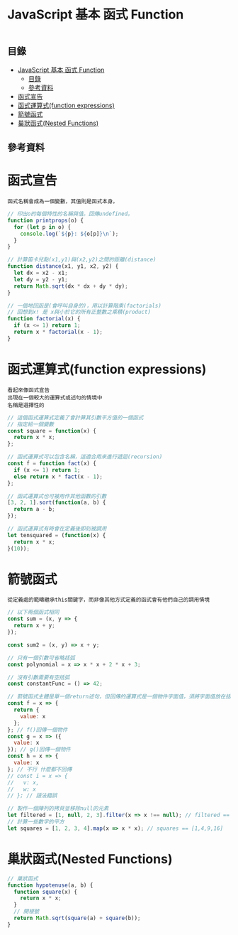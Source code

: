 # JavaScript 基本 函式 Function

```
```

## 目錄

- [JavaScript 基本 函式 Function](#javascript-基本-函式-function)
	- [目錄](#目錄)
	- [參考資料](#參考資料)
- [函式宣告](#函式宣告)
- [函式運算式(function expressions)](#函式運算式function-expressions)
- [箭號函式](#箭號函式)
- [巢狀函式(Nested Functions)](#巢狀函式nested-functions)

## 參考資料

[]()

# 函式宣告

```
函式名稱會成為一個變數，其值則是函式本身。
```

```JavaScript
// 印出o的每個特性的名稱與值。回傳undefined。
function printprops(o) {
  for (let p in o) {
    console.log(`${p}: ${o[p]}\n`);
  }
}

// 計算笛卡兒點(x1,y1)與(x2,y2)之間的距離(distance)
function distance(x1, y1, x2, y2) {
  let dx = x2 - x1;
  let dy = y2 - y1;
  return Math.sqrt(dx * dx + dy * dy);
}

// 一個地回函是(會呼叫自身的)，用以計算階乘(factorials)
// 回想到x! 是 x與小於它的所有正整數之乘積(product)
function factorial(x) {
  if (x <= 1) return 1;
  return x * factorial(x - 1);
}
```

# 函式運算式(function expressions)

```
看起來像函式宣告
出現在一個較大的運算式或述句的情境中
名稱是選擇性的
```

```JavaScript
// 這個函式運算式定義了會計算其引數平方值的一個函式
// 指定給一個變數
const square = function(x) {
  return x * x;
};

// 函式運算式可以包含名稱，這適合用來進行遞迴(recursion)
const f = function fact(x) {
  if (x <= 1) return 1;
  else return x * fact(x - 1);
};

// 函式運算式也可被用作其他函數的引數
[3, 2, 1].sort(function(a, b) {
  return a - b;
});

// 函式運算式有時會在定義後即刻被調用
let tensquared = (function(x) {
  return x * x;
}(10));
```

# 箭號函式

```
從定義處的範疇繼承this關鍵字，而非像其他方式定義的函式會有他們自己的調用情境
```

```JavaScript
// 以下兩個函式相同
const sum = (x, y => {
  return x + y;
});

const sum2 = (x, y) => x + y;

// 只有一個引數可省略括弧
const polynomial = x => x * x + 2 * x + 3;

// 沒有引數需要有空括弧
const constantFunc = () => 42;

// 箭號函式主體是單一個return述句，但回傳的運算式是一個物件字面值，須將字面值放在括弧內
const f = x => {
  return {
    value: x
  };
}; // f()回傳一個物件
const g = x => ({
  value: x
}); // g()回傳一個物件
const h = x => {
  value: x
}; // 不行 什麼都不回傳
// const i = x => {
//   v: x,
//   w: x
// }; // 語法錯誤

// 製作一個陣列的拷貝並移除null的元素
let filtered = [1, null, 2, 3].filter(x => x !== null); // filtered == [1,2,3]
// 計算一些數字的平方
let squares = [1, 2, 3, 4].map(x => x * x); // squares == [1,4,9,16]
```

# 巢狀函式(Nested Functions)

```JavaScript
// 巢狀函式
function hypotenuse(a, b) {
  function square(x) {
    return x * x;
  }
  // 開根號
  return Math.sqrt(square(a) + square(b));
}
```
